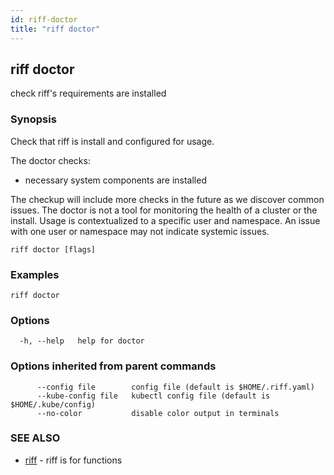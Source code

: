 ```yaml
---
id: riff-doctor
title: "riff doctor"
---
```

## riff doctor

check riff's requirements are installed

### Synopsis

Check that riff is install and configured for usage.

The doctor checks:
- necessary system components are installed

The checkup will include more checks in the future as we discover common issues.
The doctor is not a tool for monitoring the health of a cluster or the install.
Usage is contextualized to a specific user and namespace. An issue with one user
or namespace may not indicate systemic issues.

```
riff doctor [flags]
```

### Examples

```
riff doctor
```

### Options

```
  -h, --help   help for doctor
```

### Options inherited from parent commands

```
      --config file        config file (default is $HOME/.riff.yaml)
      --kube-config file   kubectl config file (default is $HOME/.kube/config)
      --no-color           disable color output in terminals
```

### SEE ALSO

* [riff](riff.md)	 - riff is for functions

